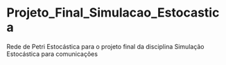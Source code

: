 # Projeto_Final_Simulacao_Estocastica
Rede de Petri Estocástica para o projeto final da disciplina Simulação Estocástica para comunicações
